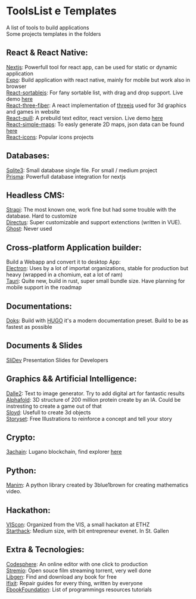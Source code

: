 # ToolsList e Templates
A list of tools to build applications \
Some projects templates in the folders

## React & React Native:
[Nextjs](https://nextjs.org/): Powerfull tool for react app, can be used for static or dynamic application \
[Expo](https://expo.dev/): Build application with react native, mainly for mobile but work also in browser \
[React-sortablejs](https://github.com/SortableJS/react-sortablejs): For fany sortable list, with drag and drop support. Live demo [here](https://sortablejs.github.io/react-sortablejs/) \
[React-three-fiber](https://docs.pmnd.rs/react-three-fiber/getting-started/introduction): A react implementation of [threejs](https://threejs.org/) used for 3d graphics and games in website \
[React-quill](https://www.npmjs.com/package/react-quill): A prebuild text editor, react version. Live demo [here](https://zenoamaro.github.io/react-quill/) \
[React-simple-maps](https://www.react-simple-maps.io/): To easly generate 2D maps, json data can be found [here](https://github.com/deldersveld/topojson) \
[React-icons](https://react-icons.github.io/react-icons/): Popular icons projects

## Databases:
[Sqlite3](https://www.sqlite.org/index.html): Small database single file. For small / medium project \
[Prisma](https://www.prisma.io/): Powerfull database integration for nextjs 

## Headless CMS:
[Strapi](https://strapi.io/): The most known one, work fine but had some trouble with the database. Hard to customize \
[Directus](https://directus.io/): Super customizable and support extenctions (written in VUE). \
[Ghost](https://ghost.org/): Never used

## Cross-platform Application builder:
Build a Webapp and convert it to desktop App: \
[Electron](https://www.electronjs.org/): Uses by a lot of importat organizations, stable for production but heavy (wrapped in a chomium, eat a lot of ram) \
[Tauri](https://tauri.app/): Quite new, build in rust, super small bundle size. Have planning for mobile support in the roadmap

## Documentations:
[Doks](https://getdoks.org/): Build with [HUGO](https://gohugo.io/) it's a modern documentation preset. Build to be as fastest as possible

## Documents & Slides 
[SliDev](https://sli.dev/) Presentation Slides for Developers

## Graphics && Artificial Intelligence:
[Dalle2](https://labs.openai.com/): Text to image generator. Try to add digital art for fantastic results \
[Alphafold](https://alphafold.ebi.ac.uk/): 3D structure of 200 million protein create by an IA. Could be instresting to create a game out of that \
[Sloyd](https://www.sloyd.ai/about): Usefull to create 3d objects \
[Storyset](https://storyset.com/): Free Illustrations to reinforce a concept and tell your story 

## Crypto:
[3achain](https://3achain.org/): Lugano blockchain, find explorer [here](https://explorer.3achain.org/)

## Python:
[Manim](https://github.com/3b1b/manim): A python library created by 3blue1brown for creating mathematics video.

## Hackathon:
[VIScon](https://vis.ethz.ch/en/events/): Organized from the VIS, a small hackaton at ETHZ \
[Starthack](https://www.starthack.eu/): Medium size, with bit entrepreneur evenet. In St. Gallen

## Extra & Tecnologies:
[Codesphere](https://codesphere.com/): An online editor with one click to production \
[Stremio](https://www.stremio.com/): Open souce film streaming torrent, very well done \
[Libgen](https://libgen.rs/): Find and download any book for free \
[Ifixit](https://www.ifixit.com/): Repair guides for every thing, written by everyone \
[EbookFoundation](https://github.com/EbookFoundation/free-programming-books): List of programmings resources tutorials



